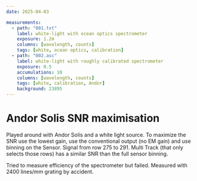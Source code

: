 ```yaml
---
date: 2025-04-03

measurements:
  - path: "001.txt"
    label: white-light with ocean optics spectrometer
	exposure: 1.2m
    columns: [wavelength, counts]
    tags: [white, ocean optics, calibration]
  - path: "002.asc"
    label: white-light with roughly calibrated spectrometer
	exposure: 0.5
	accumulations: 10
    columns: [wavelength, counts]
    tags: [white, calibration, Andor]
	background: 23895
---
```

# Andor Solis SNR maximisation
Played around with Andor Solis and a white light source.
To maximize the SNR use the lowest gain, use the conventional output (no EM gain) and use binning on the Sensor.
Signal from row 275 to 291. Multi Track (that only selects those rows) has a similar SNR than the full sensor binning.

Tried to measure efficiency of the spectrometer but failed.
Measured with 2400 lines/mm grating by accident.